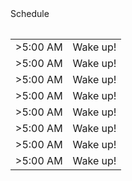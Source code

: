 <html>
  <head> Schedule</head>
  <table style= font-size 12; margin 10; padding 10>
        
  </head>
  <body>
    <table> 
    <tr><td>>5:00 AM</td> <td>Wake up!</td></tr>
    <tr><td>>5:00 AM</td> <td>Wake up!</td></tr>
    <tr><td>>5:00 AM</td> <td>Wake up!</td></tr>
    <tr><td>>5:00 AM</td> <td>Wake up!</td></tr>
    <tr><td>>5:00 AM</td> <td>Wake up!</td></tr>
    <tr><td>>5:00 AM</td> <td>Wake up!</td></tr>
    <tr><td>>5:00 AM</td> <td>Wake up!</td></tr>
    <tr><td>>5:00 AM</td> <td>Wake up!</td></tr>
    </table>
  </body>
</html>
